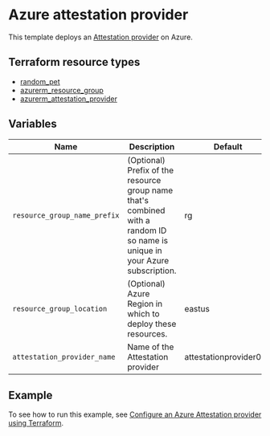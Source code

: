 # Azure attestation provider

This template deploys an [Attestation provider](/azure/attestation/overview) on Azure.

## Terraform resource types

- [random_pet](https://registry.terraform.io/providers/hashicorp/random/latest/docs/resources/pet)
- [azurerm_resource_group](https://registry.terraform.io/providers/hashicorp/azurerm/latest/docs/resources/resource_group)
- [azurerm_attestation_provider](https://registry.terraform.io/providers/hashicorp/azurerm/latest/docs/resources/attestation)

## Variables

| Name | Description | Default |
|-|-|-|
| `resource_group_name_prefix` | (Optional) Prefix of the resource group name that's combined with a random ID so name is unique in your Azure subscription.| rg |
| `resource_group_location` | (Optional) Azure Region in which to deploy these resources.| eastus |
| `attestation_provider_name` | Name of the Attestation provider | attestationprovider007 |

## Example

To see how to run this example, see [Configure an Azure Attestation provider using Terraform](https://docs.microsoft.com/en-us/azure/developer/terraform/create-attestation-provider).